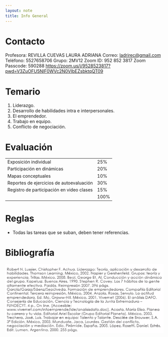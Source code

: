 ```yaml
---
layout: note
title: Info General
---
```


# Contacto
Profesora: REVILLA CUEVAS LAURA ADRIANA
Correo: ladrirec@gmail.com
Teléfono: 5527658706
Grupo: 2MV12
Zoom ID: 952 852 3817
Zoom Passcode: 590288
https://zoom.us/j/9528523817?pwd=V3ZuOFU5NlF0WVc2N0VIbEZsbktqQT09

# Temario
1. Liderazgo.
2. Desarrollo de habilidades intra e interpersonales.
3. El emprendedor.
4. Trabajo en equipo.
5. Conflicto de negociación.

# Evaluación
|||
|---|---|
|Exposición individual|25%|
|Participación en dinámicas|20%|
|Mapas conceptuales|10%|
|Reportes de ejercicios de autoevaluación|30%|
|Registro de participación en video clases|15%|
||100%|

# Reglas
* Todas las tareas que se suban, deben tener referencias.

# Bibliografía
![b95c4ec367ae6df893935df9578aca96.png](../../../img/11e14d516f814dcdadfc3e5f32bb29ab.png)